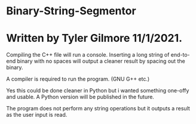 # Binary-String-Segmentor
# Written by Tyler Gilmore 11/1/2021.

Compiling the C++ file will run a console. 
Inserting a long string of end-to-end binary with no spaces will output a cleaner result by spacing out the binary.

A compiler is required to run the program. (GNU G++ etc.)

Yes this could be done cleaner in Python but i wanted something one-offy and usable.
A Python version will be published in the future.

The program does not perform any string operations but it outputs a result as the user input is read.
